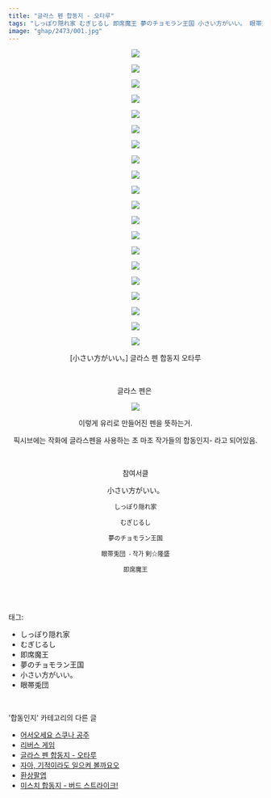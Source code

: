 ```yaml
---
title: "글라스 펜 합동지 - 오타루"
tags: "しっぽり隠れ家 むぎじるし 即席魔王 夢のチョモラン王国 小さい方がいい。 眼帯兎団 합동인지"
image: "ghap/2473/001.jpg"
---
```

<div class="article">
<p style="text-align: center; clear: none; float: none;"><img src="{{ site.nasurl }}/ghap/2473/001.jpg"/></p>
<p style="text-align: center; clear: none; float: none;"><img src="{{ site.nasurl }}/ghap/2473/002.jpg"/></p>
<p style="text-align: center; clear: none; float: none;"><img src="{{ site.nasurl }}/ghap/2473/003.jpg"/></p>
<p style="text-align: center; clear: none; float: none;"><img src="{{ site.nasurl }}/ghap/2473/004.jpg"/></p>
<p style="text-align: center; clear: none; float: none;"><img src="{{ site.nasurl }}/ghap/2473/005.jpg"/></p>
<p style="text-align: center; clear: none; float: none;"><img src="{{ site.nasurl }}/ghap/2473/006.jpg"/></p>
<p style="text-align: center; clear: none; float: none;"><img src="{{ site.nasurl }}/ghap/2473/007.jpg"/></p>
<p style="text-align: center; clear: none; float: none;"><img src="{{ site.nasurl }}/ghap/2473/008.jpg"/></p>
<p style="text-align: center; clear: none; float: none;"><img src="{{ site.nasurl }}/ghap/2473/009.jpg"/></p>
<p style="text-align: center; clear: none; float: none;"><img src="{{ site.nasurl }}/ghap/2473/010.jpg"/></p>
<p style="text-align: center; clear: none; float: none;"><img src="{{ site.nasurl }}/ghap/2473/011.jpg"/></p>
<p style="text-align: center; clear: none; float: none;"><img src="{{ site.nasurl }}/ghap/2473/012.jpg"/></p>
<p style="text-align: center; clear: none; float: none;"><img src="{{ site.nasurl }}/ghap/2473/013.jpg"/></p>
<p style="text-align: center; clear: none; float: none;"><img src="{{ site.nasurl }}/ghap/2473/014.jpg"/></p>
<p style="text-align: center; clear: none; float: none;"><img src="{{ site.nasurl }}/ghap/2473/015.jpg"/></p>
<p style="text-align: center; clear: none; float: none;"><img src="{{ site.nasurl }}/ghap/2473/016.jpg"/></p>
<p style="text-align: center; clear: none; float: none;"><img src="{{ site.nasurl }}/ghap/2473/017.jpg"/></p>
<p style="text-align: center; clear: none; float: none;"><img src="{{ site.nasurl }}/ghap/2473/018.jpg"/></p>
<p style="text-align: center; clear: none; float: none;"><img src="{{ site.nasurl }}/ghap/2473/019.jpg"/></p>
<p style="text-align: center; clear: none; float: none;"><img src="{{ site.nasurl }}/ghap/2473/020.jpg"/></p>
<p style="text-align: center; clear: none; float: none;">[小さい方がいい。] 글라스 펜 합동지 오타루</p>
<p style="text-align: center; clear: none; float: none;"><br/></p>
<p style="text-align: center; clear: none; float: none;">글라스 펜은 </p>
<p style="text-align: center; clear: none; float: none;"><img src="{{ site.nasurl }}/ghap/2473/021.jpg"/></p>
<p style="text-align: center; clear: none; float: none;">이렇게 유리로 만들어진 펜을 뜻하는거.</p>
<p style="text-align: center; clear: none; float: none;">픽시브에는 작화에 글라스펜을 사용하는 초 마조 작가들의 합동인지- 라고 되어있음.</p>
<p style="text-align: center; clear: none; float: none;"><br/></p>
<p style="text-align: center; clear: none; float: none;">참여서클</p>
<p style="text-align: center; clear: none; float: none;">小さい方がいい。</p>
<p style="text-align: center; clear: none; float: none;"><span style="font-size: 12px;">しっぽり隠れ家</span></p>
<p style="text-align: center; clear: none; float: none;"><span style="font-size: 12px;">むぎじるし</span></p>
<p style="text-align: center; clear: none; float: none;"><span style="font-family: Arial, 돋움, Dotum, AppleGothic, sans-serif; font-size: 12px;">夢のチョモラン王国</span></p>
<p style="text-align: center; clear: none; float: none;"><font face="Arial, 돋움, Dotum, AppleGothic, sans-serif"><span style="font-size: 12px;">眼帯兎団  - 작가 剣☆隆盛</span></font></p>
<p style="text-align: center; clear: none; float: none;"><font face="Arial, 돋움, Dotum, AppleGothic, sans-serif"><span style="font-size: 12px;">即席魔王</span></font></p>
<p><br/></p>
</div><br/>
<div class="tagTrail">
<p>태그: </p>
<ul>
<li>しっぽり隠れ家</li>
<li>むぎじるし</li>
<li>即席魔王</li>
<li>夢のチョモラン王国</li>
<li>小さい方がいい。</li>
<li>眼帯兎団</li>
</ul>
</div><br/>
<div class="another">
<p>'합동인지' 카테고리의 다른 글</p>
<ul>
<li><a href="/2016-10-07-ghap_2487">어서오세요 스쿠나 공주</a></li>
<li><a href="/2016-10-07-ghap_2483">리버스 게임</a></li>
<li><a href="/2016-10-06-ghap_2473">글라스 펜 합동지 - 오타루</a></li>
<li><a href="/2016-10-05-ghap_2460">자아, 기적이라도 일으켜 볼까요오</a></li>
<li><a href="/2016-10-05-ghap_2448">환상팔엽</a></li>
<li><a href="/2016-10-04-ghap_2443">미스치 합동지 - 버드 스트라이크!</a></li>
</ul>
</div><br/>
<div class="cb_module cb_fluid">
<div class="cb_wrt cb_profile">
</div><!-- commentList close -->
</div><br/>
